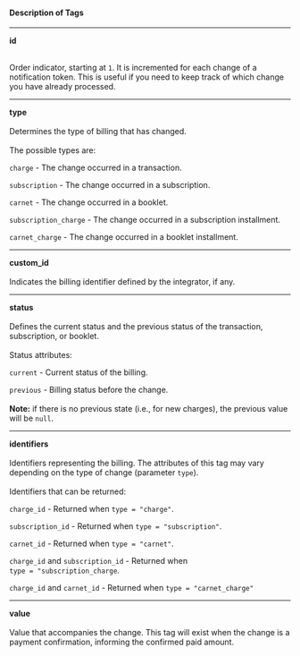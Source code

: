<div>
<div className="espaco-1">
 </div>

#### Description of Tags

****

   <div>  
          <div className="left">
           <b>id</b>   
          </div>
              </div> <br/>                                


Order indicator, starting at <code>1</code>. It is incremented for each change of a notification token. This is useful if you need to keep track of which change you have already processed.

****

   <div>  
          <div className="left">
           <b>type</b>   
          </div>
              </div>                                     
<br/>
Determines the type of billing that has changed.
<br/><br/>
   <div>
The possible types are:
</div>

  ``charge`` -  The change occurred in a transaction.

  ``subscription`` -  The change occurred in a subscription.

  ``carnet`` - The change occurred in a booklet.

  ``subscription_charge`` - The change occurred in a subscription installment.

  ``carnet_charge`` - The change occurred in a booklet installment.

****

   <div>  
          <div className="left">
           <b>custom_id</b>   
          </div>
              </div>
  </div>                                      
<br/>
Indicates the billing identifier defined by the integrator, if any.

****

   <div>  
          <div className="left">
           <b>status</b>   
          </div>
              </div>
  </div>                                      
<br/>
Defines the current status and the previous status of the transaction, subscription, or booklet.
<br/>
<br/>
   <div>
Status attributes:
</div>

  ``current`` -  Current status of the billing.

  ``previous`` -  Billing status before the change.
<br/>
<br/>
<b>Note:</b> if there is no previous state (i.e., for new charges), the previous value will be <code>null</code>.

****

   <div>  
          <div className="left">
           <b>identifiers</b>   
          </div>
              </div>
  </div>                                      
<br/>
Identifiers representing the billing. The attributes of this tag may vary depending on the type of change (parameter <code>type</code>).
<br/>
<br/>
   <div>
Identifiers that can be returned:
</div>

  ``charge_id`` -  Returned when ``type = "charge"``.

  ``subscription_id`` -  Returned when ``type = "subscription"``.

  ``carnet_id`` - Returned when ``type = "carnet"``.

  ``charge_id`` and ``subscription_id`` - Returned when<br/> ``type = "subscription_charge``.

   ``charge_id`` and ``carnet_id`` - Returned when ``type = "carnet_charge"``

****

   <div>  
          <div className="left">
           <b>value</b>   
          </div>
              </div>
  </div>                                      
<br/>
Value that accompanies the change. This tag will exist when the change is a payment confirmation, informing the confirmed paid amount.

</div>
 

